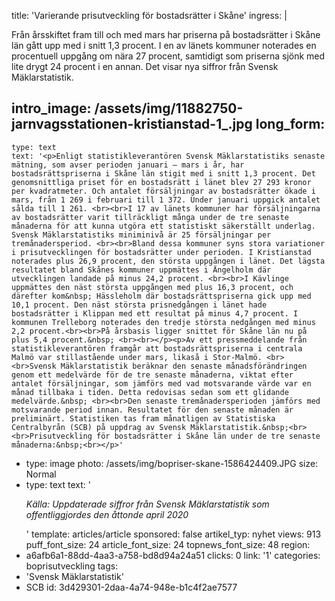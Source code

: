 title: 'Varierande prisutveckling för bostadsrätter i Skåne'
ingress: |
  <p>Från årsskiftet fram till och med mars har priserna på bostadsrätter i Skåne län gått upp med i snitt 1,3 procent. I en av länets kommuner noterades en procentuell uppgång om nära 27 procent, samtidigt som priserna sjönk med lite drygt 24 procent i en annan. Det visar nya siffror från Svensk Mäklarstatistik.
  </p>
  
intro_image: /assets/img/11882750-jarnvagsstationen-kristianstad-1_.jpg
long_form:
  -
    type: text
    text: '<p>Enligt statistikleverantören Svensk Mäklarstatistiks senaste mätning, som avser perioden januari – mars i år, har bostadsrättspriserna i Skåne län stigit med i snitt 1,3 procent. Det genomsnittliga priset för en bostadsrätt i länet blev 27 293 kronor per kvadratmeter. Och antalet försäljningar av bostadsrätter ökade i mars, från 1 269 i februari till 1 372. Under januari uppgick antalet sålda till 1 261. <br><br>I 17 av länets kommuner har försäljningarna av bostadsrätter varit tillräckligt många under de tre senaste månaderna för att kunna utgöra ett statistiskt säkerställt underlag. Svensk Mäklarstatistiks miniminivå är 25 försäljningar per tremånadersperiod. <br><br>Bland dessa kommuner syns stora variationer i prisutvecklingen för bostadsrätter under perioden. I Kristianstad noterades plus 26,9 procent, den största uppgången i länet. Det lägsta resultatet bland Skånes kommuner uppmättes i Ängelholm där utvecklingen landade på minus 24,2 procent. <br><br>I Kävlinge uppmättes den näst största uppgången med plus 16,3 procent, och därefter kom&nbsp; Hässleholm där bostadsrättspriserna gick upp med 10,1 procent. Den näst största prisnedgången i länet hade bostadsrätter i Klippan med ett resultat på minus 4,7 procent. I kommunen Trelleborg noterades den tredje största nedgången med minus 2,2 procent.<br><br>På årsbasis ligger snittet för Skåne län nu på plus 5,4 procent.&nbsp; <br><br></p><p>Av ett pressmeddelande från statistikleverantören framgår att bostadsrättspriserna i centrala Malmö var stillastående under mars, likaså i Stor-Malmö. <br><br>Svensk Mäklarstatistik beräknar den senaste månadsförändringen genom ett medelvärde för de tre senaste månaderna, viktat efter antalet försäljningar, som jämförs med vad motsvarande värde var en månad tillbaka i tiden. Detta redovisas sedan som ett glidande medelvärde.&nbsp; <br><br>Den senaste tremånadersperioden jämförs med motsvarande period innan. Resultatet för den senaste månaden är preliminärt. Statistiken tas fram månatligen av Statistiska Centralbyrån (SCB) på uppdrag av Svensk Mäklarstatistik.&nbsp;<br><br>Prisutveckling för bostadsrätter i Skåne län under de tre senaste månaderna:&nbsp;<br></p>'
  -
    type: image
    photo: /assets/img/bopriser-skane-1586424409.JPG
    size: Normal
  -
    type: text
    text: '<p><i>Källa: Uppdaterade siffror från Svensk Mäklarstatistik som offentliggjordes den åttonde april 2020</i></p>'
template: articles/article
sponsored: false
artikel_typ: nyhet
views: 913
puff_font_size: 24
article_font_size: 24
topnews_font_size: 48
region:
  - a6afb6a1-88dd-4aa3-a758-bd8d94a24a51
clicks: 0
link: '1'
categories: boprisutveckling
tags:
  - 'Svensk Mäklarstatistik'
  - SCB
id: 3d429301-2daa-4a74-948e-b1c4f2ae7577
